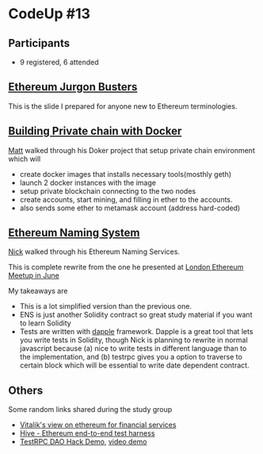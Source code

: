 # CodeUp #13

## Participants

- 9 registered, 6 attended

## [Ethereum Jurgon Busters](https://docs.google.com/presentation/d/16KBFTskiBovLY2NL_JCPNEWObQ8iPxbB181mc0_WaKU/edit)

This is the slide I prepared for anyone new to Ethereum terminologies.

## [Building Private chain with Docker](https://github.com/mattbradburyuk/ethereumplay)

[Matt](https://github.com/mattbradburyuk) walked through his Doker project that setup private chain environment which will

- create docker images that installs necessary tools(mosthly geth)
- launch 2 docker instances with the image
- setup private blockchain connecting to the two nodes
- create accounts, start mining, and filling in ether to the accounts.
- also sends some ether to metamask account (address hard-coded)

## [Ethereum Naming System](https://github.com/arachnid/ens/)

[Nick](https://github.com/arachnid) walked through his Ethereum Naming Services.

This is complete rewrite from the one he presented at [London Ethereum Meetup in June](http://www.meetup.com/ethereum/events/231452190/)

My takeaways are

- This is a lot simplified version than the previous one.
- ENS is just another Solidity contract so great study material if you want to learn Solidity
- Tests are written with [dapple](https://github.com/nexusdev/dapple) framework. Dapple is a great tool that lets you write tests in Solidity, though Nick is planning to rewrite in normal javascript because (a) nice to write tests in different language than to the implementation, and (b) testrpc gives you a option to traverse to certain block which will be essential to write date dependent contract.

## Others

Some random links shared during the study group

- [Vitalik's view on ethereum for financial services](https://r3cev.com/blog/2016/6/2/ethereum-platform-review)
- [Hive - Ethereum end-to-end test harness](https://github.com/karalabe/hive)
- [TestRPC DAO Hack Demo](https://github.com/tcoulter/dao-truffle), [video demo](https://www.youtube.com/watch?v=MLtsmnhiXCE)
